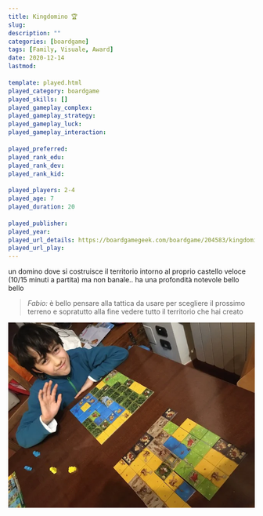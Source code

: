 ```yaml
---
title: Kingdomino 🏆
slug: 
description: ""
categories: [boardgame]
tags: [Family, Visuale, Award]
date: 2020-12-14
lastmod: 

template: played.html
played_category: boardgame
played_skills: []
played_gameplay_complex: 
played_gameplay_strategy: 
played_gameplay_luck: 
played_gameplay_interaction: 

played_preferred: 
played_rank_edu: 
played_rank_dev: 
played_rank_kid: 

played_players: 2-4
played_age: 7
played_duration: 20

played_publisher: 
played_year: 
played_url_details: https://boardgamegeek.com/boardgame/204583/kingdomino
played_url_play: 
---
```


un domino dove si costruisce il territorio intorno al proprio castello
veloce (10/15 minuti a partita) ma non banale.. ha una profondità notevole
bello bello

> *Fabio:*
> è bello pensare alla tattica da usare per scegliere il prossimo terreno e sopratutto alla fine vedere tutto il territorio che hai creato

![](img/kingdomino.webp)

